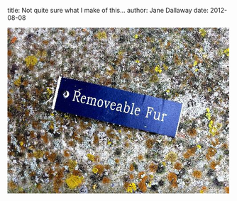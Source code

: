 
title: Not quite sure what I make of this...
author: Jane Dallaway
date: 2012-08-08

<div>
<a href="/media/ZVphoto.JPG">
<img width="500" src="/media/ZVphoto.JPG.500.JPG" height="375"></img>
</a>
</div>


    
